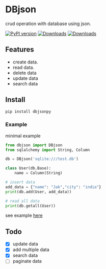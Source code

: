 # DBjson

crud operation with database using json.

 [![PyPI version](https://badge.fury.io/py/dbjsonpy.svg)](https://pypi.org/project/dbjsonpy/)
 [![Downloads](https://pepy.tech/badge/dbjsonpy/month)](https://pepy.tech/project/dbjsonpy)
 [![Downloads](https://static.pepy.tech/personalized-badge/dbjsonpy?period=total&units=international_system&left_color=green&right_color=blue&left_text=Total%20Downloads)](https://pepy.tech/project/dbjsonpy)

## Features 

 * create data.
 * read data.
 * delete data
 * update data
 * search data

## Install 
```python
pip install dbjsonpy
```
### Example

minimal example
```python
from dbjson import DBjson
from sqlalchemy import String, Column

db = DBjson('sqlite:///test.db')

class User(db.Base):
    name = Column(String)

# insert data
add_data = {"name": "Jak","city": "india"}
print(db.add(User, add_data))

# read all data
print(db.getall(User))
```

see example [here](examples/test.py)

## Todo

 - [x] update data
 - [x] add multiple data
 - [x] search data
 - [ ] paginate data
